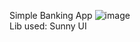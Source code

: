 Simple Banking App
![image](https://github.com/user-attachments/assets/31e9702d-2620-4620-9601-372c8ac51712)
\
Lib used: Sunny UI
